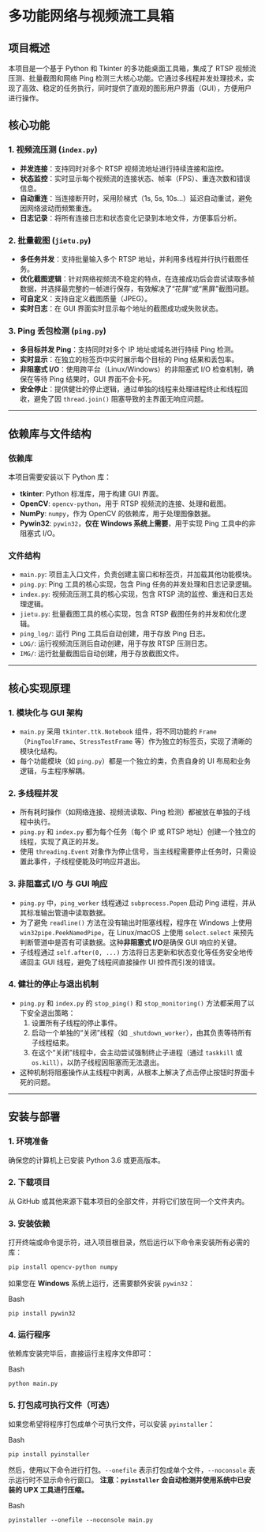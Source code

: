 # 多功能网络与视频流工具箱

## 项目概述

本项目是一个基于 Python 和 Tkinter 的多功能桌面工具箱，集成了 RTSP 视频流压测、批量截图和网络 Ping 检测三大核心功能。它通过多线程并发处理技术，实现了高效、稳定的任务执行，同时提供了直观的图形用户界面（GUI），方便用户进行操作。

## 核心功能
 
### 1. 视频流压测 (`index.py`)

- **并发连接**：支持同时对多个 RTSP 视频流地址进行持续连接和监控。
- **状态监控**：实时显示每个视频流的连接状态、帧率（FPS）、重连次数和错误信息。
- **自动重连**：当连接断开时，采用阶梯式（1s, 5s, 10s...）延迟自动重试，避免因网络波动而频繁重连。
- **日志记录**：将所有连接日志和状态变化记录到本地文件，方便事后分析。

### 2. 批量截图 (`jietu.py`)

- **多任务并发**：支持批量输入多个 RTSP 地址，并利用多线程并行执行截图任务。
- **优化截图逻辑**：针对网络视频流不稳定的特点，在连接成功后会尝试读取多帧数据，并选择最完整的一帧进行保存，有效解决了“花屏”或“黑屏”截图问题。
- **可自定义**：支持自定义截图质量（JPEG）。
- **实时日志**：在 GUI 界面实时显示每个地址的截图成功或失败状态。

### 3. Ping 丢包检测 (`ping.py`)

- **多目标并发 Ping**：支持同时对多个 IP 地址或域名进行持续 Ping 检测。
- **实时显示**：在独立的标签页中实时展示每个目标的 Ping 结果和丢包率。
- **非阻塞式 I/O**：使用跨平台（Linux/Windows）的非阻塞式 I/O 检查机制，确保在等待 Ping 结果时，GUI 界面不会卡死。
- **安全停止**：提供健壮的停止逻辑，通过单独的线程来处理进程终止和线程回收，避免了因 `thread.join()` 阻塞导致的主界面无响应问题。

---

## 依赖库与文件结构

### 依赖库

本项目需要安装以下 Python 库：

- **tkinter**: Python 标准库，用于构建 GUI 界面。
- **OpenCV**: `opencv-python`，用于 RTSP 视频流的连接、处理和截图。
- **NumPy**: `numpy`，作为 OpenCV 的依赖库，用于处理图像数据。
- **Pywin32**: `pywin32`，**仅在 Windows 系统上需要**，用于实现 Ping 工具中的非阻塞式 I/O。

### 文件结构

- `main.py`: 项目主入口文件，负责创建主窗口和标签页，并加载其他功能模块。
- `ping.py`: Ping 工具的核心实现，包含 Ping 任务的并发处理和日志记录逻辑。
- `index.py`: 视频流压测工具的核心实现，包含 RTSP 流的监控、重连和日志处理逻辑。
- `jietu.py`: 批量截图工具的核心实现，包含 RTSP 截图任务的并发和优化逻辑。
- `ping_log/`: 运行 Ping 工具后自动创建，用于存放 Ping 日志。
- `LOG/`: 运行视频流压测后自动创建，用于存放 RTSP 压测日志。
- `IMG/`: 运行批量截图后自动创建，用于存放截图文件。

---

## 核心实现原理

### 1. 模块化与 GUI 架构

- `main.py` 采用 `tkinter.ttk.Notebook` 组件，将不同功能的 `Frame`（`PingToolFrame`、`StressTestFrame` 等）作为独立的标签页，实现了清晰的模块化结构。
- 每个功能模块（如 `ping.py`）都是一个独立的类，负责自身的 UI 布局和业务逻辑，与主程序解耦。

### 2. 多线程并发

- 所有耗时操作（如网络连接、视频流读取、Ping 检测）都被放在单独的子线程中执行。
- `ping.py` 和 `index.py` 都为每个任务（每个 IP 或 RTSP 地址）创建一个独立的线程，实现了真正的并发。
- 使用 `threading.Event` 对象作为停止信号，当主线程需要停止任务时，只需设置此事件，子线程便能及时响应并退出。

### 3. 非阻塞式 I/O 与 GUI 响应

- `ping.py` 中，`ping_worker` 线程通过 `subprocess.Popen` 启动 Ping 进程，并从其标准输出管道中读取数据。
- 为了避免 `readline()` 方法在没有输出时阻塞线程，程序在 Windows 上使用 `win32pipe.PeekNamedPipe`，在 Linux/macOS 上使用 `select.select` 来预先判断管道中是否有可读数据。这种**非阻塞式 I/O**是确保 GUI 响应的关键。
- 子线程通过 `self.after(0, ...)` 方法将日志更新和状态变化等任务安全地传递回主 GUI 线程，避免了线程间直接操作 UI 控件而引发的错误。

### 4. 健壮的停止与退出机制

- `ping.py` 和 `index.py` 的 `stop_ping()` 和 `stop_monitoring()` 方法都采用了以下安全退出策略：
    1. 设置所有子线程的停止事件。
    2. 启动一个单独的“关闭”线程（如 `_shutdown_worker`），由其负责等待所有子线程结束。
    3. 在这个“关闭”线程中，会主动尝试强制终止子进程（通过 `taskkill` 或 `os.kill`），以防子线程因阻塞而无法退出。
- 这种机制将阻塞操作从主线程中剥离，从根本上解决了点击停止按钮时界面卡死的问题。

---

## 安装与部署

### 1. 环境准备

确保您的计算机上已安装 Python 3.6 或更高版本。

### 2. 下载项目

从 GitHub 或其他来源下载本项目的全部文件，并将它们放在同一个文件夹内。

### 3. 安装依赖

打开终端或命令提示符，进入项目根目录，然后运行以下命令来安装所有必需的库：

```bash
pip install opencv-python numpy
```

如果您在 **Windows** 系统上运行，还需要额外安装 `pywin32`：

Bash

`pip install pywin32`

### 4. 运行程序

依赖库安装完毕后，直接运行主程序文件即可：

Bash

`python main.py`

### 5. 打包成可执行文件（可选）

如果您希望将程序打包成单个可执行文件，可以安装 `pyinstaller`：

Bash

`pip install pyinstaller`

然后，使用以下命令进行打包。`--onefile` 表示打包成单个文件，`--noconsole` 表示运行时不显示命令行窗口。
**注意：`pyinstaller` 会自动检测并使用系统中已安装的 UPX 工具进行压缩。**

Bash

`pyinstaller --onefile --noconsole main.py`